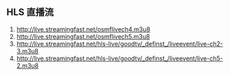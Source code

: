 ## HLS 直播流

1. http://live.streamingfast.net/osmflivech4.m3u8
2. http://live.streamingfast.net/osmflivech5.m3u8
3. http://live.streamingfast.net/hls-live/goodtv/_definst_/liveevent/live-ch2-3.m3u8
4. http://live.streamingfast.net/hls-live/goodtv/_definst_/liveevent/live-ch5-2.m3u8
